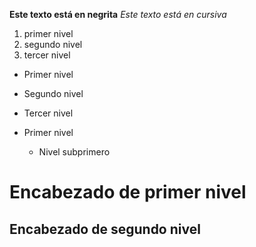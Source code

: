 
**Este texto está en negrita**
*Este texto está en cursiva*

1. primer nivel
2. segundo nivel
3. tercer nivel

* Primer nivel
* Segundo nivel
* Tercer nivel

* Primer nivel
  * Nivel subprimero

# Encabezado de primer nivel
## Encabezado de segundo nivel
